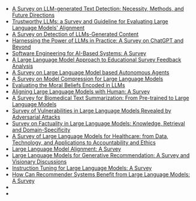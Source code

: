 - [A Survey on LLM-generated Text Detection: Necessity, Methods, and Future Directions](https://arxiv.org/pdf/2310.14724.pdf)
- [Trustworthy LLMs: a Survey and Guideline for Evaluating Large Language Models' Alignment](https://arxiv.org/pdf/2308.05374.pdf)
- [A Survey on Detection of LLMs-Generated Content](https://arxiv.org/pdf/2310.15654.pdf)
- [Harnessing the Power of LLMs in Practice: A Survey on ChatGPT and Beyond](https://arxiv.org/pdf/2304.13712.pdf)
- [Software Engineering for AI-Based Systems: A Survey](https://arxiv.org/pdf/2105.01984.pdf)
- [A Large Language Model Approach to Educational Survey Feedback Analysis](https://arxiv.org/pdf/2309.17447.pdf)
- [A Survey on Large Language Model based Autonomous Agents](https://arxiv.org/pdf/2308.11432.pdf)
- [A Survey on Model Compression for Large Language Models](https://arxiv.org/pdf/2308.07633.pdf)
- [Evaluating the Moral Beliefs Encoded in LLMs](https://arxiv.org/pdf/2307.14324.pdf)
- [Aligning Large Language Models with Human: A Survey](https://arxiv.org/pdf/2307.12966.pdf)
- [A Survey for Biomedical Text Summarization: From Pre-trained to Large Language Models](https://arxiv.org/pdf/2304.08763.pdf)
- [Survey of Vulnerabilities in Large Language Models Revealed by Adversarial Attacks](https://arxiv.org/pdf/2310.10844.pdf)
- [Survey on Factuality in Large Language Models: Knowledge, Retrieval and Domain-Specificity](https://arxiv.org/pdf/2310.07521.pdf)
- [A Survey of Large Language Models for Healthcare: from Data, Technology, and Applications to Accountability and Ethics](https://arxiv.org/pdf/2310.05694.pdf)
- [Large Language Model Alignment: A Survey](https://arxiv.org/pdf/2309.15025.pdf)
- [Large Language Models for Generative Recommendation: A Survey and Visionary Discussions](https://arxiv.org/pdf/2309.01157.pdf)
- [Instruction Tuning for Large Language Models: A Survey](https://arxiv.org/pdf/2308.10792.pdf)
- [How Can Recommender Systems Benefit from Large Language Models: A Survey](https://arxiv.org/pdf/2306.05817.pdf)
- []()
- []()
